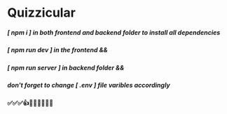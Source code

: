 # Quizzicular

##### [ npm i ] in both frontend and backend folder to install all dependencies

##### [ npm run dev ] in the frontend &&
##### [ npm run server ] in backend folder &&
##### don't forget to change [ .env ] file varibles accordingly
#### ✅✅✅👍🤘🤙🙌👐🤝🤝
